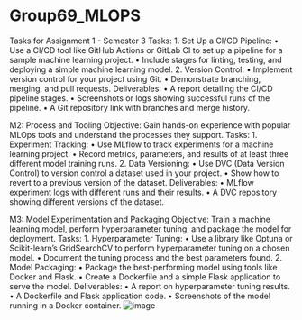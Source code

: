 # Group69_MLOPS
Tasks for Assignment 1 - Semester 3
Tasks:
	1.	Set Up a CI/CD Pipeline:
	•	Use a CI/CD tool like GitHub Actions or GitLab CI to set up a pipeline for a sample machine learning project.
	•	Include stages for linting, testing, and deploying a simple machine learning model.
	2.	Version Control:
	•	Implement version control for your project using Git.
	•	Demonstrate branching, merging, and pull requests.
Deliverables:
	•	A report detailing the CI/CD pipeline stages.
	•	Screenshots or logs showing successful runs of the pipeline.
	•	A Git repository link with branches and merge history.

M2: Process and Tooling
Objective: Gain hands-on experience with popular MLOps tools and understand the processes they support.
Tasks:
	1.	Experiment Tracking:
	•	Use MLflow to track experiments for a machine learning project.
	•	Record metrics, parameters, and results of at least three different model training runs.
	2.	Data Versioning:
	•	Use DVC (Data Version Control) to version control a dataset used in your project.
	•	Show how to revert to a previous version of the dataset.
Deliverables:
	•	MLflow experiment logs with different runs and their results.
	•	A DVC repository showing different versions of the dataset.

M3: Model Experimentation and Packaging
Objective: Train a machine learning model, perform hyperparameter tuning, and package the model for deployment.
Tasks:
	1.	Hyperparameter Tuning:
	•	Use a library like Optuna or Scikit-learn’s GridSearchCV to perform hyperparameter tuning on a chosen model.
	•	Document the tuning process and the best parameters found.
	2.	Model Packaging:
	•	Package the best-performing model using tools like Docker and Flask.
	•	Create a Dockerfile and a simple Flask application to serve the model.
Deliverables:
	•	A report on hyperparameter tuning results.
	•	A Dockerfile and Flask application code.
	•	Screenshots of the model running in a Docker container.
![image](https://github.com/user-attachments/assets/575d9090-f73a-4138-bd71-ba40e454e9fe)


